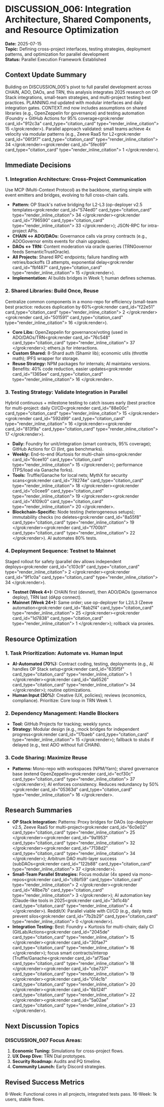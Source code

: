 # DISCUSSION_006: Integration Architecture, Shared Components, and Resource Optimization

**Date:** 2025-07-15  
**Topic:** Defining cross-project interfaces, testing strategies, deployment patterns, and optimization for parallel development  
**Status:** Parallel Execution Framework Established  

## Context Update Summary  

Building on DISCUSSION_005's pivot to full parallel development across CHAIN, ADO, DAOs, and TRN, this analysis integrates 2025 research on OP Stack integrations, small-team strategies, and multi-project testing best practices. PLANNING.md updated with modular interfaces and daily integration gates. CONTEXT.md now includes assumptions on shared libraries (e.g., OpenZeppelin for governance) and testing automation (Foundry + GitHub Actions for 95% coverage<grok:render card_id="912c3a" card_type="citation_card" type="render_inline_citation">
<argument name="citation_id">15</argument>
</grok:render>). Parallel approach validated: small teams achieve 4x velocity via modular patterns (e.g., Zeeve RaaS for L2<grok:render card_id="06f3f7" card_type="citation_card" type="render_inline_citation">
<argument name="citation_id">34</argument>
</grok:render><grok:render card_id="5fec69" card_type="citation_card" type="render_inline_citation">
<argument name="citation_id">1</argument>
</grok:render>).  

## Immediate Decisions  

### 1. Integration Architecture: Cross-Project Communication  
Use MCP (Multi-Context Protocol) as the backbone, starting simple with event emitters and bridges, evolving to full cross-chain calls.  

- **Pattern:** OP Stack's native bridging for L2-L3 (op-deployer v2.5 templates<grok:render card_id="574ed0" card_type="citation_card" type="render_inline_citation">
<argument name="citation_id">34</argument>
</grok:render><grok:render card_id="796590" card_type="citation_card" type="render_inline_citation">
<argument name="citation_id">33</argument>
</grok:render>); JSON-RPC for intra-project APIs.  
- **CHAIN ↔ ADO/DAOs:** Governance calls via proxy contracts (e.g., ADOGovernor emits events for chain upgrades).  
- **DAOs ↔ TRN:** Content moderation via oracle queries (TRNGovernor feeds SemanticTrustOracle).  
- **All Projects:** Shared RPC endpoints; failure handling with retries/backoffs (3 attempts, exponential delay<grok:render card_id="fbf487" card_type="citation_card" type="render_inline_citation">
<argument name="citation_id">15</argument>
</grok:render>).  
- **Implementation:** AI builds bridges in Week 1; human defines schemas.  

### 2. Shared Libraries: Build Once, Reuse  
Centralize common components in a mono-repo for efficiency (small-team best practice: reduces duplication by 60%<grok:render card_id="f22e51" card_type="citation_card" type="render_inline_citation">
<argument name="citation_id">2</argument>
</grok:render><grok:render card_id="501591" card_type="citation_card" type="render_inline_citation">
<argument name="citation_id">16</argument>
</grok:render>).  

- **Core Libs:** OpenZeppelin for governance/voting (used in ADO/DAOs/TRN<grok:render card_id="76c548" card_type="citation_card" type="render_inline_citation">
<argument name="citation_id">37</argument>
</grok:render>); ethers.js for interactions.  
- **Custom Shared:** 8-Shard auth (Shamir lib); economic utils (throttle math); IPFS wrapper for storage.  
- **Reuse Strategy:** NPM packages for internals; AI maintains versions. Benefits: 40% code reduction, easier updates<grok:render card_id="1365ee" card_type="citation_card" type="render_inline_citation">
<argument name="citation_id">16</argument>
</grok:render>.  

### 3. Testing Strategy: Validate Integration in Parallel  
Hybrid continuous + milestone testing to catch issues early (best practice for multi-project: daily CI/CD<grok:render card_id="88e00c" card_type="citation_card" type="render_inline_citation">
<argument name="citation_id">15</argument>
</grok:render><grok:render card_id="592d99" card_type="citation_card" type="render_inline_citation">
<argument name="citation_id">16</argument>
</grok:render><grok:render card_id="813f9a" card_type="citation_card" type="render_inline_citation">
<argument name="citation_id">17</argument>
</grok:render>).  

- **Daily:** Foundry for unit/integration (smart contracts, 95% coverage); GitHub Actions for CI (lint, gas benchmarks).  
- **Weekly:** End-to-end (Kurtosis for multi-chain sims<grok:render card_id="6cee10" card_type="citation_card" type="render_inline_citation">
<argument name="citation_id">15</argument>
</grok:render>); performance (TPS/load via Ganache forks).  
- **Tools:** Truffle/Ganache for local nets; MythX for security scans<grok:render card_id="78274e" card_type="citation_card" type="render_inline_citation">
<argument name="citation_id">18</argument>
</grok:render><grok:render card_id="c0cee9" card_type="citation_card" type="render_inline_citation">
<argument name="citation_id">19</argument>
</grok:render><grok:render card_id="4109c0" card_type="citation_card" type="render_inline_citation">
<argument name="citation_id">20</argument>
</grok:render>.  
- **Blockchain-Specific:** Node testing (heterogeneous setups); immutability checks (no deletes<grok:render card_id="8a55f8" card_type="citation_card" type="render_inline_citation">
<argument name="citation_id">19</argument>
</grok:render><grok:render card_id="f700b1" card_type="citation_card" type="render_inline_citation">
<argument name="citation_id">22</argument>
</grok:render>). AI automates 80% tests.  

### 4. Deployment Sequence: Testnet to Mainnet  
Staged rollout for safety (parallel dev allows independent deploys<grok:render card_id="c103c9" card_type="citation_card" type="render_inline_citation">
<argument name="citation_id">2</argument>
</grok:render><grok:render card_id="9f1c0a" card_type="citation_card" type="render_inline_citation">
<argument name="citation_id">34</argument>
</grok:render>).  

- **Testnet (Week 4+):** CHAIN first (devnet), then ADO/DAOs (governance deploy), TRN last (dApp connect).  
- **Mainnet (Week 24+):** Same order; use op-deployer for L2/L3 (Zeeve automation<grok:render card_id="8ab2f4" card_type="citation_card" type="render_inline_citation">
<argument name="citation_id">25</argument>
</grok:render><grok:render card_id="1d7838" card_type="citation_card" type="render_inline_citation">
<argument name="citation_id">1</argument>
</grok:render>); rollback via proxies.  

## Resource Optimization  

### 1. Task Prioritization: Automate vs. Human Input  
- **AI-Automated (70%):** Contract coding, testing, deployments (e.g., AI handles OP Stack setup<grok:render card_id="635f5f" card_type="citation_card" type="render_inline_citation">
<argument name="citation_id">1</argument>
</grok:render><grok:render card_id="da6526" card_type="citation_card" type="render_inline_citation">
<argument name="citation_id">34</argument>
</grok:render>); routine optimizations.  
- **Human Input (30%):** Creative (UX, policies); reviews (economics, compliance). Prioritize: Core loop in TRN Week 1.  

### 2. Dependency Management: Handle Blockers  
- **Tool:** GitHub Projects for tracking; weekly syncs.  
- **Strategy:** Modular design (e.g., mock bridges for independent progress<grok:render card_id="17baeb" card_type="citation_card" type="render_inline_citation">
<argument name="citation_id">15</argument>
</grok:render>); fallback to stubs if delayed (e.g., test ADO without full CHAIN).  

### 3. Code Sharing: Maximize Reuse  
- **Patterns:** Mono-repo with workspaces (NPM/Yarn); shared governance base (extend OpenZeppelin<grok:render card_id="ecf30c" card_type="citation_card" type="render_inline_citation">
<argument name="citation_id">37</argument>
</grok:render>); AI enforces consistency. Reduces redundancy by 50%<grok:render card_id="05363d" card_type="citation_card" type="render_inline_citation">
<argument name="citation_id">16</argument>
</grok:render>.  

## Research Summaries  

- **OP Stack Integration:** Patterns: Proxy bridges for DAOs (op-deployer v2.5, Zeeve RaaS for multi-project<grok:render card_id="6c0e02" card_type="citation_card" type="render_inline_citation">
<argument name="citation_id">25</argument>
</grok:render><grok:render card_id="9a1953" card_type="citation_card" type="render_inline_citation">
<argument name="citation_id">32</argument>
</grok:render><grok:render card_id="7138d2" card_type="citation_card" type="render_inline_citation">
<argument name="citation_id">34</argument>
</grok:render>); Arbitrum DAO multi-layer success (subDAOs<grok:render card_id="122b88" card_type="citation_card" type="render_inline_citation">
<argument name="citation_id">37</argument>
</grok:render>).  
- **Small-Team Parallel Strategies:** Focus modular (4x speed via mono-repos<grok:render card_id="c8bf59" card_type="citation_card" type="render_inline_citation">
<argument name="citation_id">2</argument>
</grok:render><grok:render card_id="48be7b" card_type="citation_card" type="render_inline_citation">
<argument name="citation_id">3</argument>
</grok:render>); AI automation key (Claude-like tools in 2025<grok:render card_id="3d1c4b" card_type="citation_card" type="render_inline_citation">
<argument name="citation_id">4</argument>
</grok:render>). Reddit/X: Parallel viable with CI/CD (e.g., daily tests prevent silos<grok:render card_id="7b2b29" card_type="citation_card" type="render_inline_citation">
<argument name="citation_id">0</argument>
</grok:render>).  
- **Integration Testing:** Best: Foundry + Kurtosis for multi-chain; daily CI (GitLab/Actions<grok:render card_id="2045de" card_type="citation_card" type="render_inline_citation">
<argument name="citation_id">15</argument>
</grok:render><grok:render card_id="30fae7" card_type="citation_card" type="render_inline_citation">
<argument name="citation_id">16</argument>
</grok:render>); focus smart contracts/interop (Truffle/Ganache<grok:render card_id="af75aa" card_type="citation_card" type="render_inline_citation">
<argument name="citation_id">18</argument>
</grok:render><grok:render card_id="cbe737" card_type="citation_card" type="render_inline_citation">
<argument name="citation_id">19</argument>
</grok:render><grok:render card_id="014c1b" card_type="citation_card" type="render_inline_citation">
<argument name="citation_id">20</argument>
</grok:render><grok:render card_id="6b124f" card_type="citation_card" type="render_inline_citation">
<argument name="citation_id">22</argument>
</grok:render><grok:render card_id="5a02ae" card_type="citation_card" type="render_inline_citation">
<argument name="citation_id">23</argument>
</grok:render>).  

## Next Discussion Topics  

### DISCUSSION_007 Focus Areas:  
1. **Economic Tuning:** Simulations for cross-project flows.  
2. **UX Deep Dive:** TRN Dial prototypes.  
3. **Security Roadmap:** Audits and PQ timeline.  
4. **Community Launch:** Early Discord strategies.  

## Revised Success Metrics  

8-Week: Functional cores in all projects, integrated tests pass. 16-Week: 1k users, stable flows.  

